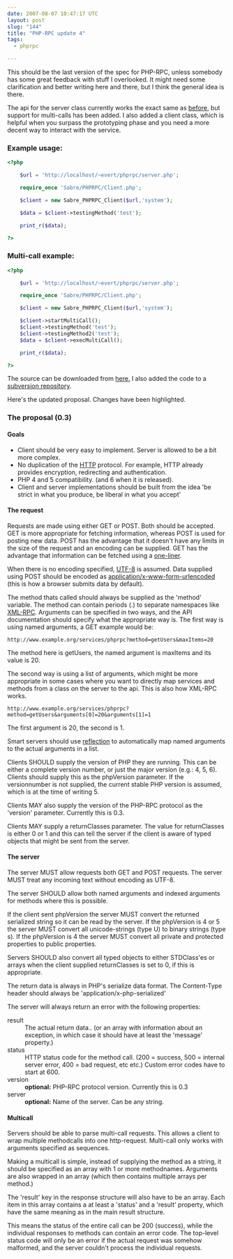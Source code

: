```yaml
---
date: 2007-08-07 10:47:17 UTC
layout: post
slug: "144"
title: "PHP-RPC update 4"
tags:
  - phprpc

---
```

<p>This should be the last version of the spec for PHP-RPC, unless somebody has some great feedback with stuff I overlooked. It might need some clarification and better writing here and there, but I think the general idea is there.</p>

<p>The api for the server class currently works the exact same as <a href="http://evertpot.com/141">before</a>, but support for multi-calls has been added. I also added a client class, which is helpful when you surpass the prototyping phase and you need a more decent way to interact with the service.</p>

<h3>Example usage:</h3>

```php
<?php

    $url = 'http://localhost/~evert/phprpc/server.php';

    require_once 'Sabre/PHPRPC/Client.php';

    $client = new Sabre_PHPRPC_Client($url,'system');

    $data = $client->testingMethod('test');

    print_r($data);

?>
```

<h3>Multi-call example:</h3>

```php
<?php

    $url = 'http://localhost/~evert/phprpc/server.php';

    require_once 'Sabre/PHPRPC/Client.php';

    $client = new Sabre_PHPRPC_Client($url,'system');

    $client->startMultiCall();
    $client->testingMethod('test');
    $client->testingMethod2('test');
    $data = $client->execMultiCall();

    print_r($data);

?>
```

<p>The source can be downloaded from <a href="http://www.rooftopsolutions.nl/code/?a=d&p=PHPRPC">here.</a> I also added the code to a <a href="http://svn.filemobile.com/phprpc/trunk/">subversion repository</a>.</p>

<p>Here's the updated proposal. Changes have been highlighted.</p>

<h3>The proposal (0.3)</h3>

<h4>Goals</h4>
<ul>
  <li>Client should be very easy to implement. Server is allowed to be a bit more complex.</li>
  <li>No duplication of the <a href="http://www.w3.org/Protocols/rfc2616/rfc2616.html">HTTP</a> protocol. For example, HTTP already provides encryption, redirecting and authentication.</li>
  <li class="highlight">PHP 4 and 5 compatibility. (and 6 when it is released).</li>
  <li>Client and server implementations should be built from the idea 'be strict in what you produce, be liberal in what you accept'</li>
</ul>

<h4>The request</h4>

<p>Requests are made using either GET or POST. Both should be accepted. GET is more appropriate for fetching information, whereas POST is used for posting new data. POST has the advantage that it doesn't have any limits in the size of the request and an encoding can be supplied. GET has the advantage that information can be fetched using a <a href="http://www.php.net/file_get_contents">one-liner</a>.</p>

<p>When there is no encoding specified, <a href="http://en.wikipedia.org/wiki/UTF-8">UTF-8</a> is assumed. Data supplied using POST should be encoded as <a href="http://www.w3.org/TR/html4/interact/forms.html#h-17.13.4.1">application/x-www-form-urlencoded</a> (this is how a browser submits data by default).</p>

<p>The method thats called should always be supplied as the 'method' variable. The method can contain periods (.) to separate namespaces like <a href="http://www.xmlrpc.com/spec">XML-RPC</a>. Arguments can be specified in two ways, and the API documentation should specify what the appropriate way is. The first way is using named arguments, a GET example would be:</p>

```
http://www.example.org/services/phprpc?method=getUsers&maxItems=20
```

<p>The method here is getUsers, the named argument is maxItems and its value is 20.</p>

<p>The second way is using a list of arguments, which might be more appropriate in some cases where you want to directly map services and methods from a class on the server to the api. This is also how XML-RPC works.</p>

```
http://www.example.org/services/phprpc?method=getUsers&arguments[0]=20&arguments[1]=1
```

<p>The first argument is 20, the second is 1.</p>

<p>Smart servers should use <a href="http://ca.php.net/language.oop5.reflection">reflection</a> to automatically map named arguments to the actual arguments in a list.</p>

<p>Clients SHOULD supply the version of PHP they are running. This can be either a complete version number, or just the major version (e.g.: 4, 5, 6). Clients should supply this as the phpVersion parameter. If the versionnumber is not supplied, the current stable PHP version is assumed, which is at the time of writing 5.</p>

<p>Clients MAY also supply the version of the PHP-RPC protocol as the 'version' parameter. Currently this is <span class="highlight">0.3</span>.</p>

<p>Clients MAY supply a returnClasses parameter. The value for returnClasses is either 0 or 1 and this can tell the server if the client is aware of typed objects that might be sent from the server.</p>

<h4>The server</h4>

<p>The server MUST allow requests both GET and POST requests. The server MUST treat any incoming text without encoding as UTF-8.</p>

<p>The server SHOULD allow both named arguments and indexed arguments for methods where this is possible.</p> 

<p>If the client sent phpVersion the server MUST convert the returned serialized string so it can be read by the server. If the phpVersion is 4 or 5 the server MUST convert all unicode-strings (type U) to binary strings (type s). If the phpVersion is 4 the server MUST convert all private and protected properties to public properties.</p>

<p>Servers SHOULD also convert all typed objects to either STDClass'es or arrays when the client supplied returnClasses is set to 0, if this is appropriate.</p>

<p>The return data is always in PHP's serialize data format. The Content-Type header should always be 'application/x-php-serialized'</p>

<p>
The server will always return an error with the following properties:
</p>

<dl>
  <dt>result</dt>
  <dd>The actual return data.. (or an array with information about an exception, in which case it should have at least the 'message' property.)</dd>
  <dt>status</dt>
  <dd>HTTP status code for the method call. (200 = success, 500 = internal server error, 400 = bad request, etc etc.) Custom error codes have to start at 600.</dd>
  <dt>version</dt>
  <dd><strong>optional:</strong> PHP-RPC protocol version. Currently this is <span class="highlight">0.3</span></dd>
  <dt>server</dt>
  <dd><strong>optional:</strong> Name of the server. Can be any string.</dd>
</dl>

<div class="highlight">

<h4>Multicall</h4>

<p>Servers should be able to parse multi-call requests. This allows a client to wrap multiple methodcalls into one http-request. Multi-call only works with arguments specified as sequences.</p>

<p>Making a multicall is simple, instead of supplying the method as a string, it should be specified as an array with 1 or more methodnames. Arguments are also wrapped in an array (which then contains multiple arrays per method.)</p>

<p>The 'result' key in the response structure will also have to be an array. Each item in this array contains a at least a 'status' and a 'result' property, which have the same meaning as in the main result structure.</p>

<p>This means the status of the entire call can be 200 (success), while the individual responses to methods can contain an error code. The top-level status code will only be an error if the actual request was somehow malformed, and the server couldn't process the individual requests.</p>

</div>
